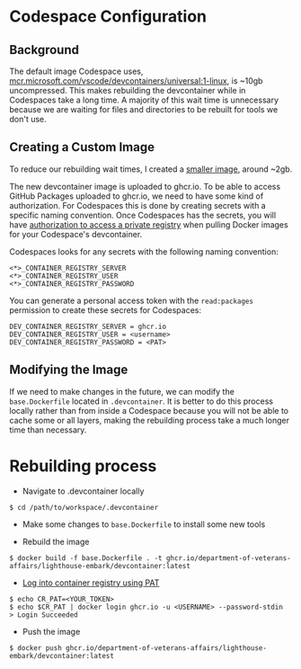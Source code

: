 # Codespace Configuration

## Background

The default image Codespace uses, [mcr.microsoft.com/vscode/devcontainers/universal:1-linux](https://github.com/microsoft/vscode-dev-containers/blob/main/containers/codespaces-linux/.devcontainer/base.Dockerfile), is ~10gb uncompressed. This makes rebuilding the devcontainer while in Codespaces take a long time. A majority of this wait time is unnecessary because we are waiting for files and directories to be rebuilt for tools we don't use.

## Creating a Custom Image

To reduce our rebuilding wait times, I created a [smaller image](https://github.com/department-of-veterans-affairs/lighthouse-embark/pkgs/container/lighthouse-embark%2Fdevcontainer), around ~2gb.

The new devcontainer image is uploaded to ghcr.io. To be able to access GitHub Packages uploaded to ghcr.io, we need to have some kind of authorization. For Codespaces this is done by creating secrets with a specific naming convention. Once Codespaces has the secrets, you will have [authorization to access a private registry](https://docs.github.com/en/codespaces/codespaces-reference/allowing-your-codespace-to-access-a-private-image-registry#about-private-image-registries-and-codespaces) when pulling Docker images for your Codespace's devcontainer.

Codespaces looks for any secrets with the following naming convention:

```
<*>_CONTAINER_REGISTRY_SERVER
<*>_CONTAINER_REGISTRY_USER
<*>_CONTAINER_REGISTRY_PASSWORD
```

You can generate a personal access token with the `read:packages` permission to create these secrets for Codespaces:

```
DEV_CONTAINER_REGISTRY_SERVER = ghcr.io
DEV_CONTAINER_REGISTRY_USER = <username>
DEV_CONTAINER_REGISTRY_PASSWORD = <PAT>
```

## Modifying the Image

If we need to make changes in the future, we can modify the `base.Dockerfile` located in `.devcontainer`. It is better to do this process locally rather than from inside a Codespace because you will not be able to cache some or all layers, making the rebuilding process take a much longer time than necessary.

# Rebuilding process

- Navigate to .devcontainer locally

```
$ cd /path/to/workspace/.devcontainer
```

- Make some changes to `base.Dockerfile` to install some new tools

- Rebuild the image

```
$ docker build -f base.Dockerfile . -t ghcr.io/department-of-veterans-affairs/lighthouse-embark/devcontainer:latest
```

- [Log into container registry using PAT](https://docs.github.com/en/packages/working-with-a-github-packages-registry/working-with-the-container-registry#authenticating-to-the-container-registry)

```
$ echo CR_PAT=<YOUR_TOKEN>
$ echo $CR_PAT | docker login ghcr.io -u <USERNAME> --password-stdin
> Login Succeeded
```

- Push the image

```
$ docker push ghcr.io/department-of-veterans-affairs/lighthouse-embark/devcontainer:latest
```
